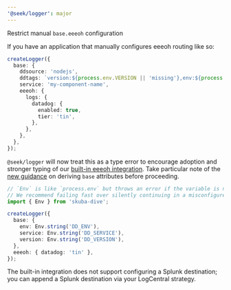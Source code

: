 ```yaml
---
'@seek/logger': major
---
```


Restrict manual `base.eeeoh` configuration

If you have an application that manually configures eeeoh routing like so:

```typescript
createLogger({
  base: {
    ddsource: 'nodejs',
    ddtags: `version:${process.env.VERSION || 'missing'},env:${process.env.ENVIRONMENT || 'missing'}`,
    service: 'my-component-name',
    eeeoh: {
      logs: {
        datadog: {
          enabled: true,
          tier: 'tin',
        },
      },
    },
  },
});
```

`@seek/logger` will now treat this as a type error to encourage adoption and stronger typing of our [built-in eeeoh integration](https://github.com/seek-oss/logger/blob/master/docs/eeeoh.md). Take particular note of the [new guidance](https://github.com/seek-oss/logger/blob/master/docs/eeeoh.md#base-attributes) on deriving `base` attributes before proceeding.

```typescript
// `Env` is like `process.env` but throws an error if the variable is not set.
// We recommend failing fast over silently continuing in a misconfigured state.
import { Env } from 'skuba-dive';

createLogger({
  base: {
    env: Env.string('DD_ENV'),
    service: Env.string('DD_SERVICE'),
    version: Env.string('DD_VERSION'),
  },
  eeeoh: { datadog: 'tin' },
});
```

The built-in integration does not support configuring a Splunk destination; you can append a Splunk destination via your LogCentral strategy.
